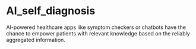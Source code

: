 # AI_self_diagnosis
AI-powered healthcare apps like symptom checkers or chatbots have the chance to empower patients with relevant knowledge based on the reliably aggregated information. 

